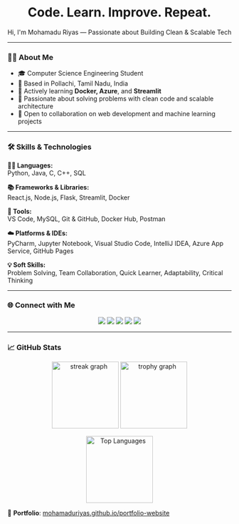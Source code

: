 <h1 align="center">Code. Learn. Improve. Repeat.</h1>
<p align="center">Hi, I'm Mohamadu Riyas — Passionate about Building Clean & Scalable Tech</p>

---

### 👨‍🎓 About Me

- 🎓 Computer Science Engineering Student  
- 📍 Based in Pollachi, Tamil Nadu, India  
- 💼 Actively learning **Docker, Azure**, and **Streamlit**  
- 🧠 Passionate about solving problems with clean code and scalable architecture  
- 🤝 Open to collaboration on web development and machine learning projects  

---

### 🛠️ Skills & Technologies

**👨‍💻 Languages:**  
Python, Java, C, C++, SQL

**📚 Frameworks & Libraries:**  
React.js, Node.js, Flask, Streamlit, Docker

**🧰 Tools:**  
VS Code, MySQL, Git & GitHub, Docker Hub, Postman

**☁️ Platforms & IDEs:**  
PyCharm, Jupyter Notebook, Visual Studio Code, IntelliJ IDEA, Azure App Service, GitHub Pages

**💡 Soft Skills:**  
Problem Solving, Team Collaboration, Quick Learner, Adaptability, Critical Thinking

---

### 🌐 Connect with Me

<p align="center">
  <a href="https://www.linkedin.com/in/mohamadu-riyas/"><img src="https://img.shields.io/badge/LinkedIn-0077B5?style=for-the-badge&logo=linkedin&logoColor=white" /></a>
  <a href="https://github.com/MohamaduRiyas"><img src="https://img.shields.io/badge/GitHub-181717?style=for-the-badge&logo=github&logoColor=white" /></a>
  <a href="https://leetcode.com/u/MOHAMADU_RIYAS/"><img src="https://img.shields.io/badge/LeetCode-FFA116?style=for-the-badge&logo=leetcode&logoColor=black" /></a>
  <a href="https://www.geeksforgeeks.org/user/mohamadurvs9f/"><img src="https://img.shields.io/badge/GeeksforGeeks-1F8B4C?style=for-the-badge&logo=geeksforgeeks&logoColor=white" /></a>
  <a href="https://mohamaduriyas.github.io/portfolio-website/"><img src="https://img.shields.io/badge/Portfolio-000000?style=for-the-badge&logo=vercel&logoColor=white" /></a>
</p>

---

### 📈 GitHub Stats

<p align="center">
  <img src="https://streak-stats.demolab.com?user=MohamaduRiyas&theme=dracula&hide_border=false&border_radius=5" height="150" alt="streak graph" />
  <img src="https://github-profile-trophy.vercel.app/?username=MohamaduRiyas&theme=dracula&no-frame=true&margin-w=8&margin-h=8" height="150" alt="trophy graph" />
</p>

<p align="center">
  <img src="https://github-readme-stats.vercel.app/api/top-langs/?username=MohamaduRiyas&layout=compact&theme=dracula" height="150" alt="Top Languages" />
</p>




🔗 **Portfolio**: [mohamaduriyas.github.io/portfolio-website](https://mohamaduriyas.github.io/portfolio-website/)
